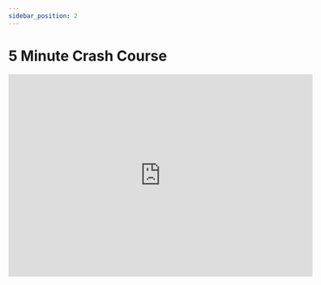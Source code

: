 ```yaml
---
sidebar_position: 2
---
```


# 5 Minute Crash Course

<iframe style={{display: 'block', margin: '50px auto'}} width="600" height="400" src="https://www.youtube.com/embed/OVicp0hKTEs" title="YouTube video player" frameborder="0" allow="accelerometer; autoplay; clipboard-write; encrypted-media; gyroscope; picture-in-picture" allowfullscreen></iframe>

